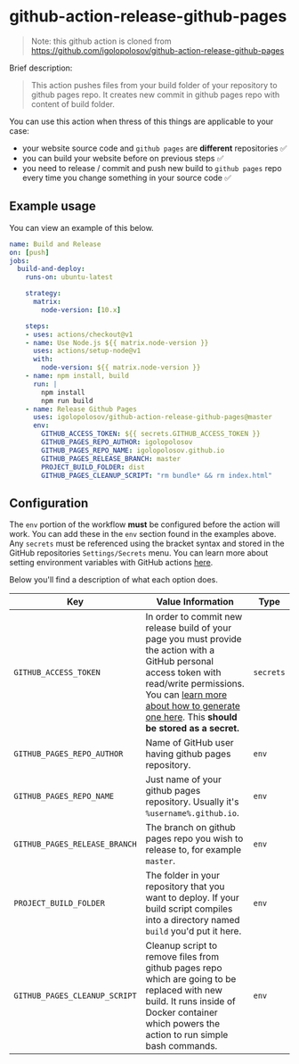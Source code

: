 # github-action-release-github-pages

> Note: this github action is cloned from https://github.com/igolopolosov/github-action-release-github-pages

Brief description:
> This action pushes files from your build folder of your repository to github pages repo. It creates new commit in github pages repo with content of build folder.

You can use this action when thress of this things are applicable to your case:
* your website source code and `github pages` are **different** repositories ✅
* you can build your website before on previous steps ✅
* you need to release / commit and push new build to `github pages` repo every time you change something in your source code ✅

## Example usage

You can view an example of this below.

```yml
name: Build and Release
on: [push]
jobs:
  build-and-deploy:
    runs-on: ubuntu-latest

    strategy:
      matrix:
        node-version: [10.x]

    steps:
    - uses: actions/checkout@v1
    - name: Use Node.js ${{ matrix.node-version }}
      uses: actions/setup-node@v1
      with:
        node-version: ${{ matrix.node-version }}
    - name: npm install, build
      run: |
        npm install
        npm run build
    - name: Release Github Pages
      uses: igolopolosov/github-action-release-github-pages@master
      env:
        GITHUB_ACCESS_TOKEN: ${{ secrets.GITHUB_ACCESS_TOKEN }}
        GITHUB_PAGES_REPO_AUTHOR: igolopolosov
        GITHUB_PAGES_REPO_NAME: igolopolosov.github.io
        GITHUB_PAGES_RELEASE_BRANCH: master
        PROJECT_BUILD_FOLDER: dist
        GITHUB_PAGES_CLEANUP_SCRIPT: "rm bundle* && rm index.html"
```

## Configuration

The `env` portion of the workflow **must** be configured before the action will work. You can add these in the `env` section found in the examples above. Any `secrets` must be referenced using the bracket syntax and stored in the GitHub repositories `Settings/Secrets` menu. You can learn more about setting environment variables with GitHub actions [here](https://help.github.com/en/articles/workflow-syntax-for-github-actions#jobsjob_idstepsenv).

Below you'll find a description of what each option does.

| Key  | Value Information | Type |
| ------------- | ------------- | ------------- |
| `GITHUB_ACCESS_TOKEN`  | In order to commit new release build of your page you must provide the action with a GitHub personal access token with read/write permissions. You can [learn more about how to generate one here](https://help.github.com/en/articles/creating-a-personal-access-token-for-the-command-line). This **should be stored as a secret.**  | `secrets` |
| `GITHUB_PAGES_REPO_AUTHOR`  | Name of GitHub user having github pages repository. | `env` |
| `GITHUB_PAGES_REPO_NAME`  | Just name of your github pages repository. Usually it's `%username%.github.io`. | `env` |
| `GITHUB_PAGES_RELEASE_BRANCH`  | The branch on github pages repo you wish to release to, for example `master`.  | `env` |
| `PROJECT_BUILD_FOLDER`  | The folder in your repository that you want to deploy. If your build script compiles into a directory named `build` you'd put it here. | `env` |
| `GITHUB_PAGES_CLEANUP_SCRIPT`  | Cleanup script to remove files from github pages repo which are going to be replaced with new build. It runs inside of Docker container which powers the action to run simple bash commands.  | `env` |
